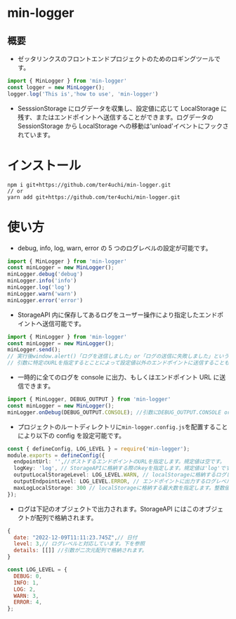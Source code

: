 # min-logger

## 概要

- ゼッタリンクスのフロントエンドプロジェクトのためのロギングツールです。

```Typescript
import { MinLogger } from 'min-logger'
const logger = new MinLogger();
logger.log('This is','how to use', 'min-logger')
```

- SesssionStorage にログデータを収集し、設定値に応じて LocalStorage に残す、またはエンドポイントへ送信することができます。ログデータの SessionStorage から LocalStorage への移動は'unload'イベントにフックされています。

# インストール

```
npm i git+https://github.com/ter4uchi/min-logger.git
// or
yarn add git+https://github.com/ter4uchi/min-logger.git
```

# 使い方

- debug, info, log, warn, error の 5 つのログレベルの設定が可能です。

```Typescript
import { MinLogger } from 'min-logger'
const minLogger = new MinLogger();
minLogger.debug('debug')
minLogger.info('info')
minLogger.log('log')
minLogger.warn('warn')
minLogger.error('error')
```

- StorageAPI 内に保存してあるログをユーザー操作により指定したエンドポイントへ送信可能です。

```Typescript
import { MinLogger } from 'min-logger'
const minLogger = new MinLogger();
minLogger.send();
// 実行後window.alert()「ログを送信しました」or「ログの送信に失敗しました」というメッセージが表示されます。
// 引数に特定のURLを指定するとことによって設定値以外のエンドポイントに送信することもできます。
```

- 一時的に全てのログを console に出力、もしくはエンドポイント URL に送信できます。

```Typescript
import { MinLogger, DEBUG_OUTPUT } from 'min-logger'
const minLogger = new MinLogger();
minLogger.onDebug(DEBUG_OUTPUT.CONSOLE); //引数にDEBUG_OUTPUT.CONSOLE or DEBUG_OUTPUT.ENDPOINTを指定できます。
```

- プロジェクトのルートディレクトリに`min-logger.config.js`を配置することにより以下の config を設定可能です。

```Typescript
const { defineConfig, LOG_LEVEL } = require('min-logger');
module.exports = defineConfig({
  endpointUrl: '',//ポストするエンドポイントのURLを指定します。規定値は空です。
  logKey: 'log', // StorageAPIに格納する際のkeyを指定します。規定値は'log'です。
  outputLocalStorageLevel: LOG_LEVEL.WARN, // localStorageに格納するログレベルを指定します。LOG_LEVEL.DEBUG ~ LOG_LEVEL.ERRORが指定可能です。規定値はLOG_LEVEL.WARNです。
  outputEndpointLevel: LOG_LEVEL.ERROR, // エンドポイントに出力するログレベルを指定します。LOG_LEVEL.DEBUG ~ LOG_LEVEL.ERRORが指定可能です。規定値はLOG_LEVEL.ERRORです。
  maxLogLocalStorage: 300 // localStorageに格納する最大数を指定します。整数値を指定可能です。規定値は300です。
});

```

- ログは下記のオブジェクトで出力されます。StorageAPI にはこのオブジェクトが配列で格納されます。

```js
{
  date: "2022-12-09T11:11:23.745Z",// 日付
  level: 3,// ログレベルと対応しています。下を参照
  details: [[]] //引数が二次元配列で格納されます。
}
```

```js
const LOG_LEVEL = {
  DEBUG: 0,
  INFO: 1,
  LOG: 2,
  WARN: 3,
  ERROR: 4,
};
```
